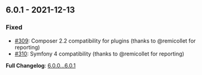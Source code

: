 
## 6.0.1 - 2021-12-13

### Fixed

- [#309](https://github.com/llaville/php-compatinfo/issues/309): Composer 2.2 compatibility for plugins (thanks to @remicollet for reporting)
- [#310](https://github.com/llaville/php-compatinfo/issues/310): Symfony 4 compatibility (thanks to @remicollet for reporting)

**Full Changelog**: [6.0.0...6.0.1](https://github.com/llaville/php-compatinfo/compare/6.0.0...6.0.1)
